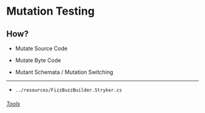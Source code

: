 # Mutation Testing

## How?

- Mutate Source Code
- Mutate Byte Code

- Mutant Schemata / Mutation Switching

---
- `../resources/FizzBuzzBuilder.Stryker.cs`

###### [Tools](./MutationTesting_Tools.md)
